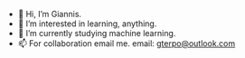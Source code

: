 - 👋 Hi, I’m Giannis.
- 👀 I’m interested in learning, anything.
- 🌱 I’m currently studying machine learning.
- 📫 For collaboration email me.
      email: gterpo@outlook.com

<!---
johnt1838/johnt1838 is a ✨ special ✨ repository because its `README.md` (this file) appears on your GitHub profile.
You can click the Preview link to take a look at your changes.
--->
